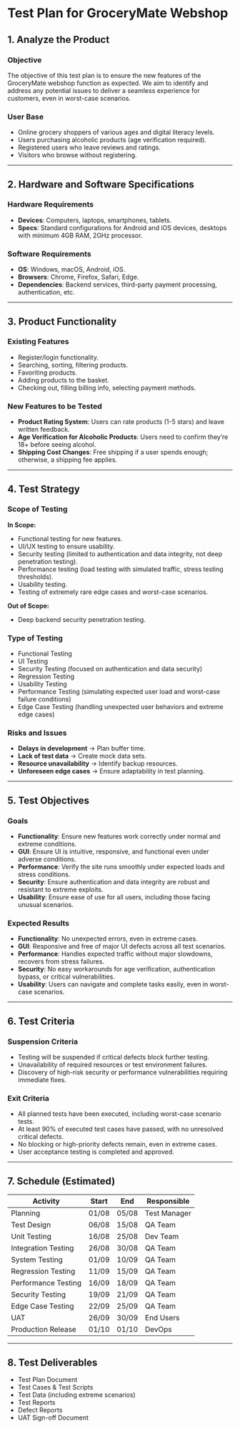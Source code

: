 # Test Plan for GroceryMate Webshop

## 1. Analyze the Product

### Objective
The objective of this test plan is to ensure the new features of the GroceryMate webshop function as expected. We aim to identify and address any potential issues to deliver a seamless experience for customers, even in worst-case scenarios.

### User Base
- Online grocery shoppers of various ages and digital literacy levels.
- Users purchasing alcoholic products (age verification required).
- Registered users who leave reviews and ratings.
- Visitors who browse without registering.

---

## 2. Hardware and Software Specifications

### Hardware Requirements
- **Devices**: Computers, laptops, smartphones, tablets.
- **Specs**: Standard configurations for Android and iOS devices, desktops with minimum 4GB RAM, 2GHz processor.

### Software Requirements
- **OS**: Windows, macOS, Android, iOS.
- **Browsers**: Chrome, Firefox, Safari, Edge.
- **Dependencies**: Backend services, third-party payment processing, authentication, etc.

---

## 3. Product Functionality

### Existing Features
- Register/login functionality.
- Searching, sorting, filtering products.
- Favoriting products.
- Adding products to the basket.
- Checking out, filling billing info, selecting payment methods.

### New Features to be Tested
- **Product Rating System**: Users can rate products (1-5 stars) and leave written feedback.
- **Age Verification for Alcoholic Products**: Users need to confirm they’re 18+ before seeing alcohol.
- **Shipping Cost Changes**: Free shipping if a user spends enough; otherwise, a shipping fee applies.

---

## 4. Test Strategy

### Scope of Testing

**In Scope:**
- Functional testing for new features.
- UI/UX testing to ensure usability.
- Security testing (limited to authentication and data integrity, not deep penetration testing).
- Performance testing (load testing with simulated traffic, stress testing thresholds).
- Usability testing.
- Testing of extremely rare edge cases and worst-case scenarios.

**Out of Scope:**
- Deep backend security penetration testing.

### Type of Testing
- Functional Testing
- UI Testing
- Security Testing (focused on authentication and data security)
- Regression Testing
- Usability Testing
- Performance Testing (simulating expected user load and worst-case failure conditions)
- Edge Case Testing (handling unexpected user behaviors and extreme edge cases)

### Risks and Issues
- **Delays in development** → Plan buffer time.
- **Lack of test data** → Create mock data sets.
- **Resource unavailability** → Identify backup resources.
- **Unforeseen edge cases** → Ensure adaptability in test planning.

---

## 5. Test Objectives

### Goals
- **Functionality**: Ensure new features work correctly under normal and extreme conditions.
- **GUI**: Ensure UI is intuitive, responsive, and functional even under adverse conditions.
- **Performance**: Verify the site runs smoothly under expected loads and stress conditions.
- **Security**: Ensure authentication and data integrity are robust and resistant to extreme exploits.
- **Usability**: Ensure ease of use for all users, including those facing unusual scenarios.

### Expected Results
- **Functionality**: No unexpected errors, even in extreme cases.
- **GUI**: Responsive and free of major UI defects across all test scenarios.
- **Performance**: Handles expected traffic without major slowdowns, recovers from stress failures.
- **Security**: No easy workarounds for age verification, authentication bypass, or critical vulnerabilities.
- **Usability**: Users can navigate and complete tasks easily, even in worst-case scenarios.

---

## 6. Test Criteria

### Suspension Criteria
- Testing will be suspended if critical defects block further testing.
- Unavailability of required resources or test environment failures.
- Discovery of high-risk security or performance vulnerabilities requiring immediate fixes.

### Exit Criteria
- All planned tests have been executed, including worst-case scenario tests.
- At least 90% of executed test cases have passed, with no unresolved critical defects.
- No blocking or high-priority defects remain, even in extreme cases.
- User acceptance testing is completed and approved.

---

## 7. Schedule (Estimated)

| **Activity**           | **Start** | **End**  | **Responsible** |
|------------------------|-----------|----------|-----------------|
| Planning               | 01/08     | 05/08   | Test Manager    |
| Test Design            | 06/08     | 15/08   | QA Team        |
| Unit Testing           | 16/08     | 25/08   | Dev Team       |
| Integration Testing    | 26/08     | 30/08   | QA Team        |
| System Testing         | 01/09     | 10/09   | QA Team        |
| Regression Testing     | 11/09     | 15/09   | QA Team        |
| Performance Testing    | 16/09     | 18/09   | QA Team        |
| Security Testing       | 19/09     | 21/09   | QA Team        |
| Edge Case Testing      | 22/09     | 25/09   | QA Team        |
| UAT                   | 26/09     | 30/09   | End Users      |
| Production Release     | 01/10     | 01/10   | DevOps         |

---

## 8. Test Deliverables
- Test Plan Document
- Test Cases & Test Scripts
- Test Data (including extreme scenarios)
- Test Reports
- Defect Reports
- UAT Sign-off Document
